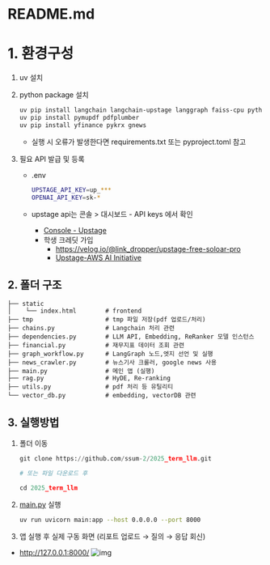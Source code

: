 # README.md

# 1. 환경구성

1. uv 설치
2. python package 설치
    
    ```bash
    uv pip install langchain langchain-upstage langgraph faiss-cpu python-dotenv fastapi uvicorn
    uv pip install pymupdf pdfplumber
    uv pip install yfinance pykrx gnews
    ```
    - 실행 시 오류가 발생한다면 requirements.txt 또는 pyproject.toml 참고
   
3. 필요 API 발급 및 등록
    - .env
        
        ```bash
        UPSTAGE_API_KEY=up_***
        OPENAI_API_KEY=sk-*
        ```
        
    - upstage api는 콘솔 > 대시보드 - API keys 에서 확인
        - [Console - Upstage](https://console.upstage.ai/api-keys?api=chat)
        - 학생 크레딧 가입
            - https://velog.io/@link_dropper/upstage-free-soloar-pro
            - [Upstage-AWS AI Initiative](https://www.upstage.ai/events/ai-initiative-2025-ko)

## 2. 폴더 구조
```
├── static
│    └── index.html        # frontend
├── tmp                    # tmp 파일 저장(pdf 업로드/처리)
├── chains.py              # Langchain 처리 관련
├── dependencies.py        # LLM API, Embedding, ReRanker 모델 인스턴스
├── financial.py           # 재무지표 데이터 조회 관련 
├── graph_workflow.py      # LangGraph 노드,엣지 선언 및 실행
├── news_crawler.py        # 뉴스기사 크롤러, google news 사용
├── main.py                # 메인 앱 (실행)
├── rag.py                 # HyDE, Re-ranking
├── utils.py               # pdf 처리 등 유틸리티
└── vector_db.py           # embedding, vectorDB 관련

```

## 3. 실행방법

1. 폴더 이동
    
    ```python
    git clone https://github.com/ssum-2/2025_term_llm.git
    
    # 또는 파일 다운로드 후
    
    cd 2025_term_llm
    ```
    
2. [main.py](http://app.py) 실행
    
    ```bash
    uv run uvicorn main:app --host 0.0.0.0 --port 8000
    ```
   
    
3. 앱 실행 후 실제 구동 화면 (리포트 업로드 → 질의 → 응답 회신)
- http://127.0.0.1:8000/
![img](https://i.imgur.com/c66AXdq.png)